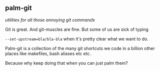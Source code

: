 ## palm-git
_utilities for all those annoying git commands_

Git is great. And git-muscles are fine. But some of us are sick of typing 

`--set-upstream=bla/bla-bla` when it's pretty clear what we want to do. 

Palm-git is a collection of the many git shortcuts we code in a billion other places
like makefiles, bash aliases etc etc. 

Because why keep doing that when you can just palm them?